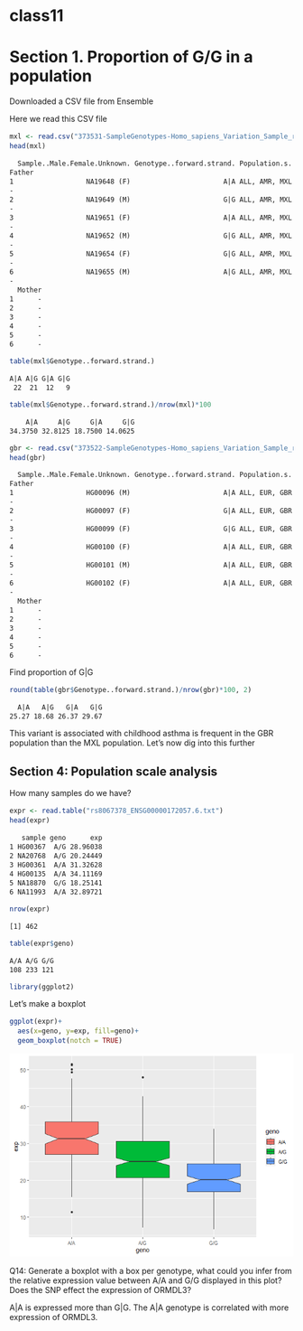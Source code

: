 class11
================

# Section 1. Proportion of G/G in a population

Downloaded a CSV file from Ensemble

Here we read this CSV file

``` r
mxl <- read.csv("373531-SampleGenotypes-Homo_sapiens_Variation_Sample_rs8067378.csv")
head(mxl)
```

      Sample..Male.Female.Unknown. Genotype..forward.strand. Population.s. Father
    1                  NA19648 (F)                       A|A ALL, AMR, MXL      -
    2                  NA19649 (M)                       G|G ALL, AMR, MXL      -
    3                  NA19651 (F)                       A|A ALL, AMR, MXL      -
    4                  NA19652 (M)                       G|G ALL, AMR, MXL      -
    5                  NA19654 (F)                       G|G ALL, AMR, MXL      -
    6                  NA19655 (M)                       A|G ALL, AMR, MXL      -
      Mother
    1      -
    2      -
    3      -
    4      -
    5      -
    6      -

``` r
table(mxl$Genotype..forward.strand.)
```


    A|A A|G G|A G|G 
     22  21  12   9 

``` r
table(mxl$Genotype..forward.strand.)/nrow(mxl)*100
```


        A|A     A|G     G|A     G|G 
    34.3750 32.8125 18.7500 14.0625 

``` r
gbr <- read.csv("373522-SampleGenotypes-Homo_sapiens_Variation_Sample_rs8067378.csv")
head(gbr)
```

      Sample..Male.Female.Unknown. Genotype..forward.strand. Population.s. Father
    1                  HG00096 (M)                       A|A ALL, EUR, GBR      -
    2                  HG00097 (F)                       G|A ALL, EUR, GBR      -
    3                  HG00099 (F)                       G|G ALL, EUR, GBR      -
    4                  HG00100 (F)                       A|A ALL, EUR, GBR      -
    5                  HG00101 (M)                       A|A ALL, EUR, GBR      -
    6                  HG00102 (F)                       A|A ALL, EUR, GBR      -
      Mother
    1      -
    2      -
    3      -
    4      -
    5      -
    6      -

Find proportion of G\|G

``` r
round(table(gbr$Genotype..forward.strand.)/nrow(gbr)*100, 2)
```


      A|A   A|G   G|A   G|G 
    25.27 18.68 26.37 29.67 

This variant is associated with childhood asthma is frequent in the GBR
population than the MXL population. Let’s now dig into this further

## Section 4: Population scale analysis

How many samples do we have?

``` r
expr <- read.table("rs8067378_ENSG00000172057.6.txt")
head(expr)
```

       sample geno      exp
    1 HG00367  A/G 28.96038
    2 NA20768  A/G 20.24449
    3 HG00361  A/A 31.32628
    4 HG00135  A/A 34.11169
    5 NA18870  G/G 18.25141
    6 NA11993  A/A 32.89721

``` r
nrow(expr)
```

    [1] 462

``` r
table(expr$geno)
```


    A/A A/G G/G 
    108 233 121 

``` r
library(ggplot2)
```

Let’s make a boxplot

``` r
ggplot(expr)+
  aes(x=geno, y=exp, fill=geno)+
  geom_boxplot(notch = TRUE)
```

![](class11-R_files/figure-commonmark/unnamed-chunk-10-1.png)

Q14: Generate a boxplot with a box per genotype, what could you infer
from the relative expression value between A/A and G/G displayed in this
plot? Does the SNP effect the expression of ORMDL3?

A\|A is expressed more than G\|G. The A\|A genotype is correlated with
more expression of ORMDL3.
